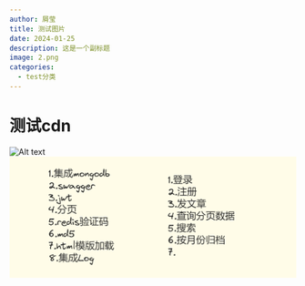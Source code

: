 ```yaml
---
author: 屑莹
title: 测试图片
date: 2024-01-25
description: 这是一个副标题
image: 2.png
categories:
  - test分类
---
```


# 测试cdn 
![Alt text](20230123124122.png)
![Alt text](2.png)